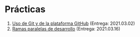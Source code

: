 # Prácticas

1. [Uso de Git y de la plataforma GitHub](./1/README.md) (Entrega: 2021.03.02)
2. [Ramas paralelas de desarrollo](./2/README.md) (Entrega: 2021.03.16)
